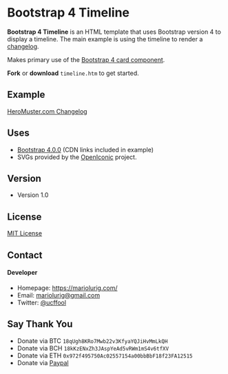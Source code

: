 Bootstrap 4 Timeline
======
**Bootstrap 4 Timeline** is an HTML template that uses Bootstrap version 4 to display a timeline. The main example is using the timeline to render a [changelog](http://keepachangelog.com/en/1.0.0/). 

Makes primary use of the [Bootstrap 4 card component](https://getbootstrap.com/docs/4.0/components/card/).

**Fork** or **download** `timeline.htm` to get started.

## Example
[HeroMuster.com Changelog](https://heromuster.com/changelog)

## Uses 
* [Bootstrap 4.0.0](https://getbootstrap.com/docs/4.0/getting-started/introduction/) (CDN links included in example)
* SVGs provided by the [OpenIconic](https://github.com/iconic/open-iconic) project.

## Version 
* Version 1.0

## License
[MIT License](https://opensource.org/licenses/MIT)

## Contact
#### Developer
* Homepage: https://mariolurig.com/
* Email: mariolurig@gmail.com
* Twitter: [@ucffool](https://twitter.com/ucffool "ucffool on twitter")

## Say Thank You

- Donate via BTC `18qUgh8KRo7Mwb22v3KfyaYQJiHvMmLkQH`
- Donate via BCH `18kKzENxZh3JAspYeAd5vRWm1mS4v6tfXV`
- Donate via ETH `0x972f495750Ac02557154a00bbBbF18f23FA12515`
- Donate via [Paypal](https://www.paypal.me/MarioLurig)
